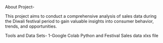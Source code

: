 About Project-

This project aims to conduct a comprehensive analysis of sales data during the Diwali festival period to gain valuable insights into consumer behavior, trends, and opportunities.

Tools and Data Sets-
1-Google Colab Python and
Festival Sales data xlxs file
